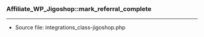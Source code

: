 ### Affiliate_WP_Jigoshop::mark_referral_complete

----

- Source file: integrations_class-jigoshop.php